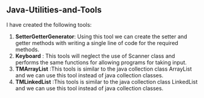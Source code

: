 ## Java-Utilities-and-Tools

I have created the following tools:

1. **SetterGetterGenerator**: Using this tool we can create the setter and getter methods with writing a single line of code for the required methods.
2. **Keyboard** : This tools will neglect the use of Scanner class and performs the same functions for allowing programs for taking input.
3. **TMArrayList** :This tools is similar to the java collection class ArrayList and we can use this tool instead of java collection classes.
4. **TMLinkedList** :This tools is similar to the java collection class LinkedList and we can use this tool instead of java collection classes.
